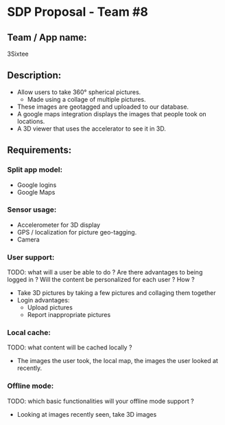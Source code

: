 # SDP Proposal - Team \#8

## Team / App name:
3Sixtee

## Description:
- Allow users to take 360° spherical pictures.
    - Made using a collage of multiple pictures.
- These images are geotagged and uploaded to our database.
- A google maps integration displays the images that people took on locations.
- A 3D viewer that uses the accelerator to see it in 3D.

## Requirements:
### Split app model: 
- Google logins
- Google Maps

### Sensor usage:
- Accelerometer for 3D display
- GPS / localization for picture geo-tagging.
- Camera

### User support:
TODO: what will a user be able to do ? Are there advantages to being logged in ? Will the content be personalized for each user ? How ?
- Take 3D pictures by taking a few pictures and collaging them together
- Login advantages:
    - Upload pictures
    - Report inappropriate pictures

### Local cache:
TODO: what content will be cached locally ?
- The images the user took, the local map, the images the user looked at recently.

### Offline mode:
TODO: which basic functionalities will your offline mode support ?
- Looking at images recently seen, take 3D images
